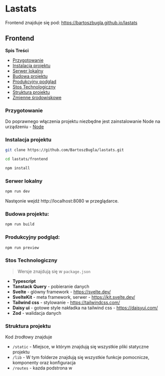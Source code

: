 # Lastats
Frontend znajduje się pod: 
https://bartoszbugla.github.io/lastats


## Frontend
**Spis Treści**

- [Przygotowanie](#przygotowanie)
- [Instalacja projektu](#instalacja-projektu)
- [Serwer lokalny](#serwer-lokalny)
- [Budowa projektu](#budowa-projektu)
- [Produkcyjny podgląd](#produkcyjny-podgląd)
- [Stos Technologiczny](#stos-technologiczny)
- [Struktura projektu ](#struktura-projektu)
- [Zmienne środowiskowe](#zmienne-środowiskowe)



### Przygotowanie

Do poprawnego włączenia projektu niezbędne jest zainstalowanie Node na urządzeniu - [Node](https://nodejs.org/en)

### Instalacja projektu

```bash
git clone https://github.com/BartoszBugla/lastats.git

cd lastats/frontend

npm install
```

### Serwer lokalny 

```bash
npm run dev
```

Nastęonie wejdź http://localhost:8080 w przeglądarce.

### Budowa projektu:

```bash
npm run build
```

### Produkcyjny podgląd:

```bash
npm run preview
```

### Stos Technologiczny

> Wersje znajdują się w `package.json`
- **Typescript** 
- **Tanstack Query** - pobieranie danych
- **Svelte** - glówny framework - https://svelte.dev/
- **SvelteKit** - meta framework, serwer - https://kit.svelte.dev/
- **Tailwind css** - stylowanie -  https://tailwindcss.com/
- **Daisy ui** - gotowe style nakładka na tailwind css - https://daisyui.com/
- **Zod** - walidacja danych 


### Struktura projektu 

Kod źrodłowy znajduje 

- `/static` - Miejsce, w którym znajdują się wszystkie pliki statyczne projektu
- `/lib` - W tym folderze znajdują się wszystkie funkcje pomocnicze, komponenty oraz konfiguracja
- `/routes` - kazda podstrona w 



